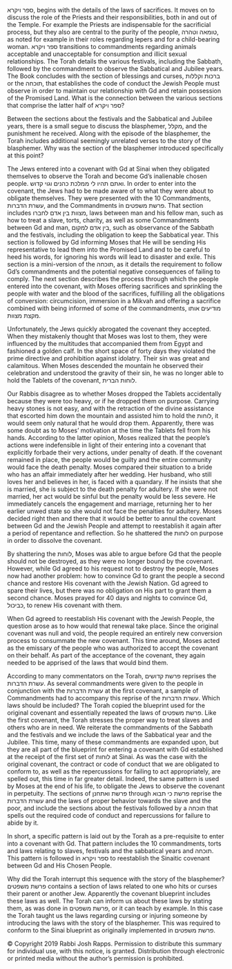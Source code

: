 ספר ויקרא, begins with the details of the laws of sacrifices. It moves on to discuss the role of the Priests and their responsibilities, both in and out of the Temple. For example the Priests are indispensable for the sacrificial process, but they also are central to the purity of the people, טומאה וטהרה, as noted for example in their roles regarding lepers and for a child-bearing woman. ספר ויקרא transitions to commandments regarding animals acceptable and unacceptable for consumption and illicit sexual relationships. The Torah details the various festivals, including the Sabbath, followed by the commandment to observe the Sabbatical and Jubilee years. The Book concludes with the section of blessings and curses, ברכות וקללות or the תוכחה, that establishes the code of conduct the Jewish People must observe in order to maintain our relationship with Gd and retain possession of the Promised Land. What is the connection between the various sections that comprise the latter half of ספר ויקרא?

Between the sections about the festivals and the Sabbatical and Jubilee years, there is a small segue to discuss the blasphemer, מקלל, and the punishment he received. Along with the episode of the blasphemer, the Torah includes additional seemingly unrelated verses to the story of the blasphemer. Why was the section of the blasphemer introduced specifically at this point?

The Jews entered into a covenant with Gd at Sinai when they obligated themselves to observe the Torah and become Gd’s inalienable chosen people. ואתם תהיו לי ממלכת כהנים וגוי קדוש.  In order to enter into the covenant, the Jews had to be made aware of to what they were about to obligate themselves. They were presented with the 10 Commandments, עשרת הדברות, and the Commandments in פרשת משפטים. That section includes מצוות בין אדם לחברו, laws between man and his fellow man, such as how to treat a slave, torts, charity, as well as some Commandments between Gd and man, בין אדם למקום, such as observance of the Sabbath and the festivals, including the obligation to keep the Sabbatical year. This section is followed by Gd informing Moses that He will be sending His representative to lead them into the Promised Land and to be careful to heed his words, for ignoring his words will lead to disaster and exile. This section is a mini-version of the תוכחה, as it details the requirement to follow Gd’s commandments and the potential negative consequences of failing to comply. The next section describes the process through which the people entered into the covenant, with Moses offering sacrifices and sprinkling the people with water and the blood of the sacrifices, fulfilling all the obligations of conversion: circumcision, immersion in a Mikvah and offering a sacrifice combined with being informed of some of the commandments, מודיעים אותו מקצת מצוות.

Unfortunately, the Jews quickly abrogated the covenant they accepted. When they mistakenly thought that Moses was lost to them, they were influenced by the multitudes that accompanied them from Egypt and fashioned a golden calf. In the short space of forty days they violated the prime directive and prohibition against idolatry. Their sin was great and calamitous. When Moses descended the mountain he observed their celebration and understood the gravity of their sin, he was no longer able to hold the Tablets of the covenant, לוחות הברית. 

Our Rabbis disagree as to whether Moses dropped the Tablets accidentally because they were too heavy, or if he dropped them on purpose. Carrying heavy stones is not easy, and with the retraction of the divine assistance that escorted him down the mountain and assisted him to hold the לוחות, it would seem only natural that he would drop them. Apparently, there was some doubt as to Moses’ motivation at the time the Tablets fell from his hands. According to the latter opinion, Moses realized that the people’s actions were indefensible in light of their entering into a covenant that explicitly forbade their very actions, under penalty of death. If the covenant remained in place, the people would be guilty and the entire community would face the death penalty. Moses compared their situation to a bride who has an affair immediately after her wedding. Her husband, who still loves her and believes in her, is faced with a quandary. If he insists that she is married, she is subject to the death penalty for adultery. If she were not married, her act would be sinful but the penalty would be less severe. He immediately cancels the engagement and marriage, returning her to her earlier unwed state so she would not face the penalties for adultery. Moses decided right then and there that it would be better to annul the covenant between Gd and the Jewish People and attempt to reestablish it again after a period of repentance and reflection. So he shattered the לוחות on purpose in order to dissolve the covenant.

By shattering the לוחות, Moses was able to argue before Gd that the people should not be destroyed, as they were no longer bound by the covenant. However, while Gd agreed to his request not to destroy the people, Moses now had another problem: how to convince Gd to grant the people a second chance and restore His covenant with the Jewish Nation. Gd agreed to spare their lives, but there was no obligation on His part to grant them a second chance. Moses prayed for 40 days and nights to convince Gd, כביכול, to renew His covenant with them. 

When Gd agreed to reestablish His covenant with the Jewish People, the question arose as to how would that renewal take place. Since the original covenant was null and void, the people required an entirely new conversion process to consummate the new covenant. This time around, Moses acted as the emissary of the people who was authorized to accept the covenant on their behalf.  As part of the acceptance of the covenant, they again needed to be apprised of the laws that would bind them. 

According to many commentators on the Torah, פרשת קדושים reprises the עשרת הדברות. As several commandments were given to the people in conjunction with the עשרת הדברות at the first covenant, a sample of Commandments had to accompany this reprise of the עשרת הדברות. Which laws should be included? The Torah copied the blueprint used for the original covenant and essentially repeated the laws of פרשת משפטים. Like the first covenant, the Torah stresses the proper way to treat slaves and others who are in need. We reiterate the commandments of the Sabbath and the festivals and we include the laws of the Sabbatical year and the Jubilee. This time, many of these commandments are expanded upon, but they are all part of the blueprint for entering a covenant with Gd established at the receipt of the first set of לוחות at Sinai. As was the case with the original covenant, the contract or code of conduct that we are obligated to conform to, as well as the repercussions for failing to act appropriately, are spelled out, this time in far greater detail. Indeed, the same pattern is used by Moses at the end of his life, to obligate the Jews to observe the covenant in perpetuity. The sections of פרשת ואתחנן through פרשת כי תבוא reprise the עשרת הדברות and the laws of proper behavior towards the slave and the poor, and include the sections about the festivals followed by a תוכחה that spells out the required code of conduct and repercussions for failure to abide by it. 

In short, a specific pattern is laid out by the Torah as a pre-requisite to enter into a covenant with Gd. That pattern includes the 10 commandments, torts and laws relating to slaves, festivals and the sabbatical years and תוכחה. This pattern is followed in ספר ויקרא to reestablish the Sinaitic covenant between Gd and His Chosen People.

Why did the Torah interrupt this sequence with the story of the blasphemer? פרשת משפטים contains a section of laws related to one who hits or curses their parent or another Jew. Apparently the covenant blueprint includes these laws as well. The Torah can inform us about these laws by stating them, as was done in פרשת משפטים, or it can teach by example. In this case the Torah taught us the laws regarding cursing or injuring someone by introducing the laws with the story of the blasphemer. This was required to conform to the Sinai blueprint as originally implemented in פרשת משפטים.

© Copyright 2019 Rabbi Josh Rapps. Permission to distribute this summary for individual use, with this notice, is granted. Distribution through electronic or printed media without the author’s permission is prohibited.

